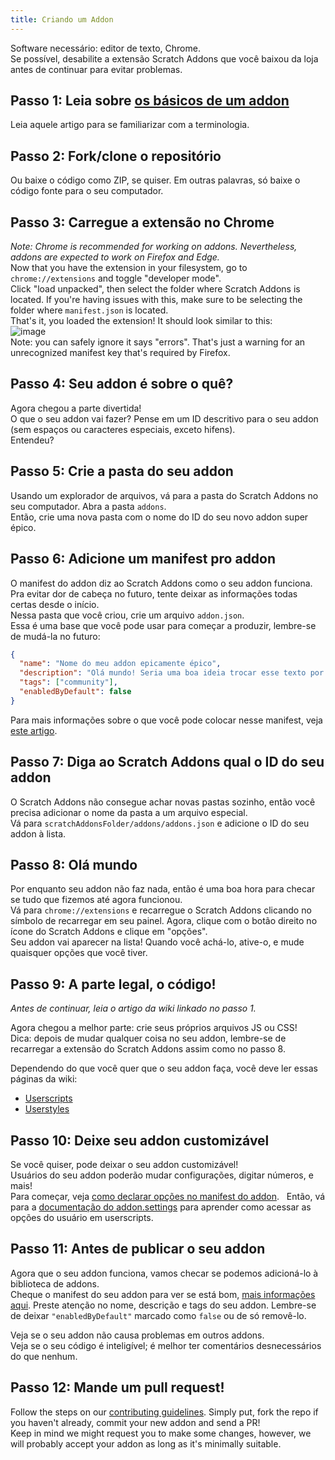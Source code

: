 ```yaml
---
title: Criando um Addon
---
```

Software necessário: editor de texto, Chrome.  
Se possível, desabilite a extensão Scratch Addons que você baixou da loja antes de continuar para evitar problemas.

## Passo 1: Leia sobre [os básicos de um addon](/docs/develop/getting-started/addon-basics/)
Leia aquele artigo para se familiarizar com a terminologia.

## Passo 2: Fork/clone o repositório
Ou baixe o código como ZIP, se quiser. Em outras palavras, só baixe o código fonte para o seu computador.

## Passo 3: Carregue a extensão no Chrome
*Note: Chrome is recommended for working on addons. Nevertheless, addons are expected to work on Firefox and Edge.*  
Now that you have the extension in your filesystem, go to `chrome://extensions` and toggle "developer mode".  
Click "load unpacked", then select the folder where Scratch Addons is located. If you're having issues with this, make sure to be selecting the folder where `manifest.json` is located.  
That's it, you loaded the extension! It should look similar to this:  
![image](https://user-images.githubusercontent.com/17484114/91502527-accfd580-e89e-11ea-9e16-7daa2b808379.png)  
Note: you can safely ignore it says "errors". That's just a warning for an unrecognized manifest key that's required by Firefox.

## Passo 4: Seu addon é sobre o quê?
Agora chegou a parte divertida!  
O que o seu addon vai fazer? Pense em um ID descritivo para o seu addon (sem espaços ou caracteres especiais, exceto hifens).  
Entendeu?

## Passo 5: Crie a pasta do seu addon
Usando um explorador de arquivos, vá para a pasta do Scratch Addons no seu computador. Abra a pasta `addons`.  
Então, crie uma nova pasta com o nome do ID do seu novo addon super épico.

## Passo 6: Adicione um manifest pro addon
O manifest do addon diz ao Scratch Addons como o seu addon funciona. Pra evitar dor de cabeça no futuro, tente deixar as informações todas certas desde o início.  
Nessa pasta que você criou, crie um arquivo `addon.json`.  
Essa é uma base que você pode usar para começar a produzir, lembre-se de mudá-la no futuro:
```json
{
  "name": "Nome do meu addon epicamente épico",
  "description": "Olá mundo! Seria uma boa ideia trocar esse texto por uma descrição de verdade.",
  "tags": ["community"],
  "enabledByDefault": false
}
```
Para mais informações sobre o que você pode colocar nesse manifest, veja [este artigo](/docs/reference/addon-manifest/).


## Passo 7: Diga ao Scratch Addons qual o ID do seu addon
O Scratch Addons não consegue achar novas pastas sozinho, então você precisa adicionar o nome da pasta a um arquivo especial.  
Vá para `scratchAddonsFolder/addons/addons.json` e adicione o ID do seu addon à lista.

## Passo 8: Olá mundo
Por enquanto seu addon não faz nada, então é uma boa hora para checar se tudo que fizemos até agora funcionou.  
Vá para `chrome://extensions` e recarregue o Scratch Addons clicando no símbolo de recarregar em seu painel.
Agora, clique com o botão direito no ícone do Scratch Addons e clique em "opções".  
Seu addon vai aparecer na lista! Quando você achá-lo, ative-o, e mude quaisquer opções que você tiver.

## Passo 9: A parte legal, o código!
*Antes de continuar, leia o artigo da wiki linkado no passo 1.*

Agora chegou a melhor parte: crie seus próprios arquivos JS ou CSS!  
Dica: depois de mudar qualquer coisa no seu addon, lembre-se de recarregar a extensão do Scratch Addons assim como no passo 8.

Dependendo do que você quer que o seu addon faça, você deve ler essas páginas da wiki:
- [Userscripts](/docs/develop/addon-types/userscripts)
- [Userstyles](/docs/develop/addon-types/userstyles)

## Passo 10: Deixe seu addon customizável
Se você quiser, pode deixar o seu addon customizável!  
Usuários do seu addon poderão mudar configurações, digitar números, e mais!  
Para começar, veja [como declarar opções no manifest do addon](/docs/reference/addon-manifest/#settings-object).  
Então, vá para a [documentação do addon.settings](/docs/reference/addon-api/addon.settings) para aprender como acessar as opções do usuário em userscripts.

## Passo 11: Antes de publicar o seu addon
Agora que o seu addon funciona, vamos checar se podemos adicioná-lo à biblioteca de addons.  
Cheque o manifest do seu addon para ver se está bom, [mais informações aqui](/docs/reference/addon-manifest). Preste atenção no nome, descrição e tags do seu addon. Lembre-se de deixar `"enabledByDefault"` marcado como `false` ou de só removê-lo.  

Veja se o seu addon não causa problemas em outros addons.  
Veja se o seu código é inteligível; é melhor ter comentários desnecessários do que nenhum.

## Passo 12: Mande um pull request!
Follow the steps on our [contributing guidelines](https://github.com/ScratchAddons/ScratchAddons/blob/master/CONTRIBUTING.md). Simply put, fork the repo if you haven't already, commit your new addon and send a PR!  
Keep in mind we might request you to make some changes, however, we will probably accept your addon as long as it's minimally suitable.
